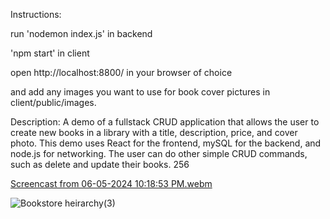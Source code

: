 Instructions:

run 'nodemon index.js' in backend

'npm start' in client

open http://localhost:8800/ in your browser of choice

and add any images you want to use for book cover pictures in client/public/images.

Description:
A demo of a fullstack CRUD application that allows the user to create new books in a 
library with a title, description, price, and cover photo. 
This demo uses React for the frontend, mySQL for the backend, and node.js for networking.
The user can do other simple CRUD commands, such as delete and update their books.
256

[Screencast from 06-05-2024 10:18:53 PM.webm](https://github.com/SpookyCthulhu/BookStore-demo/assets/161183828/ec57d3dc-0b0d-4f94-a1ea-f8826bd064a9)


![Bookstore heirarchy(3)](https://github.com/SpookyCthulhu/BookStore-demo/assets/161183828/d0f644fd-18f8-4e94-8d78-022cff0c0c32)
